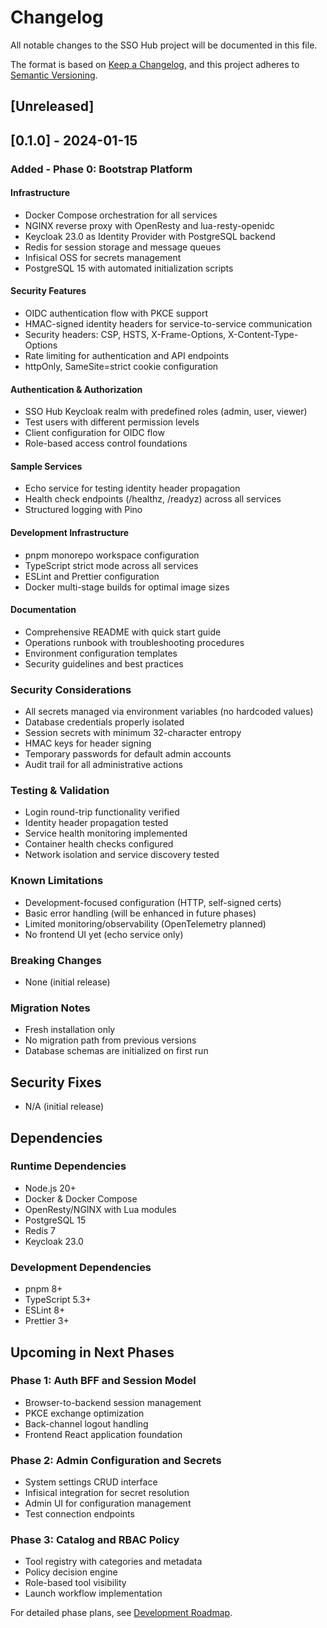 # Changelog

All notable changes to the SSO Hub project will be documented in this file.

The format is based on [Keep a Changelog](https://keepachangelog.com/en/1.0.0/),
and this project adheres to [Semantic Versioning](https://semver.org/spec/v2.0.0.html).

## [Unreleased]

## [0.1.0] - 2024-01-15

### Added - Phase 0: Bootstrap Platform

#### Infrastructure
- Docker Compose orchestration for all services
- NGINX reverse proxy with OpenResty and lua-resty-openidc
- Keycloak 23.0 as Identity Provider with PostgreSQL backend
- Redis for session storage and message queues
- Infisical OSS for secrets management
- PostgreSQL 15 with automated initialization scripts

#### Security Features
- OIDC authentication flow with PKCE support
- HMAC-signed identity headers for service-to-service communication
- Security headers: CSP, HSTS, X-Frame-Options, X-Content-Type-Options
- Rate limiting for authentication and API endpoints
- httpOnly, SameSite=strict cookie configuration

#### Authentication & Authorization
- SSO Hub Keycloak realm with predefined roles (admin, user, viewer)
- Test users with different permission levels
- Client configuration for OIDC flow
- Role-based access control foundations

#### Sample Services
- Echo service for testing identity header propagation
- Health check endpoints (/healthz, /readyz) across all services
- Structured logging with Pino

#### Development Infrastructure
- pnpm monorepo workspace configuration
- TypeScript strict mode across all services
- ESLint and Prettier configuration
- Docker multi-stage builds for optimal image sizes

#### Documentation
- Comprehensive README with quick start guide
- Operations runbook with troubleshooting procedures
- Environment configuration templates
- Security guidelines and best practices

### Security Considerations

- All secrets managed via environment variables (no hardcoded values)
- Database credentials properly isolated
- Session secrets with minimum 32-character entropy
- HMAC keys for header signing
- Temporary passwords for default admin accounts
- Audit trail for all administrative actions

### Testing & Validation

- Login round-trip functionality verified
- Identity header propagation tested
- Service health monitoring implemented
- Container health checks configured
- Network isolation and service discovery tested

### Known Limitations

- Development-focused configuration (HTTP, self-signed certs)
- Basic error handling (will be enhanced in future phases)
- Limited monitoring/observability (OpenTelemetry planned)
- No frontend UI yet (echo service only)

### Breaking Changes

- None (initial release)

### Migration Notes

- Fresh installation only
- No migration path from previous versions
- Database schemas are initialized on first run

## Security Fixes

- N/A (initial release)

## Dependencies

### Runtime Dependencies
- Node.js 20+
- Docker & Docker Compose
- OpenResty/NGINX with Lua modules
- PostgreSQL 15
- Redis 7
- Keycloak 23.0

### Development Dependencies
- pnpm 8+
- TypeScript 5.3+
- ESLint 8+
- Prettier 3+

## Upcoming in Next Phases

### Phase 1: Auth BFF and Session Model
- Browser-to-backend session management
- PKCE exchange optimization
- Back-channel logout handling
- Frontend React application foundation

### Phase 2: Admin Configuration and Secrets
- System settings CRUD interface
- Infisical integration for secret resolution
- Admin UI for configuration management
- Test connection endpoints

### Phase 3: Catalog and RBAC Policy
- Tool registry with categories and metadata
- Policy decision engine
- Role-based tool visibility
- Launch workflow implementation

For detailed phase plans, see [Development Roadmap](./roadmap.md).
